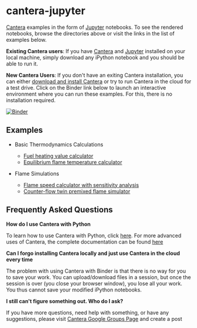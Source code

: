 # cantera-jupyter
[Cantera](http://cantera.org) examples in the form of [Jupyter](http://jupyter.org)
notebooks. To see the rendered notebooks, browse the directories above or visit the links in the list of examples below.

**Existing Cantera users**: If you have [Cantera](http://cantera.org) and [Jupyter](http://jupyter.org) installed on your local machine, simply download any iPython notebook and you should be able to run it.

**New Cantera Users**: If you don't have an exiting Cantera installation, you can either [download and install Cantera](http://cantera.github.io/docs/sphinx/html/install.html) or try to run Cantera in the cloud for a test drive. Click on the Binder link below to launch an interactive environment where you can run these examples. For this, there is no installation required. 

[![Binder](http://mybinder.org/badge.svg)](http://mybinder.org:/repo/cantera/cantera-jupyter)

## Examples

* Basic Thermodynamics Calculations
    * [Fuel heating value calculator](https://github.com/Cantera/cantera-jupyter/blob/master/thermo/heating_value.ipynb)
    * [Equilibrium flame temperature calculator](https://github.com/Cantera/cantera-jupyter/blob/master/thermo/flame_temperature.ipynb)

* Flame Simulations

    * [Flame speed calculator with sensitivity analysis](https://github.com/Cantera/cantera-jupyter/blob/master/flames/flame_speed_with_sensitivity_analysis.ipynb)
    * [Counter-flow twin premixed flame simulator](https://github.com/Cantera/cantera-jupyter/blob/master/flames/twin_premixed_flame_axisymmetric.ipynb)
    
## Frequently Asked Questions

**How do I use Cantera with Python**

To learn how to use Cantera with Python, click [here](http://cantera.github.io/docs/sphinx/html/cython/index.html). For more advanced uses of Cantera, the complete documentation can be found [here](http://cantera.github.io/docs/sphinx/html/index.html)

**Can I forgo installing Cantera locally and just use Cantera in the cloud every time**

The problem with using Cantera with Binder is that there is no way for you to save your work. You can upload/download files in a session, but once the session is over (you close your browser window), you lose all your work. You thus cannot save your modified iPython notebooks. 

**I still can't figure something out. Who do I ask?**

If you have more questions, need help with something, or have any suggestions, please visit [Cantera Google Groups Page](https://groups.google.com/forum/#!forum/cantera-users) and create a post
